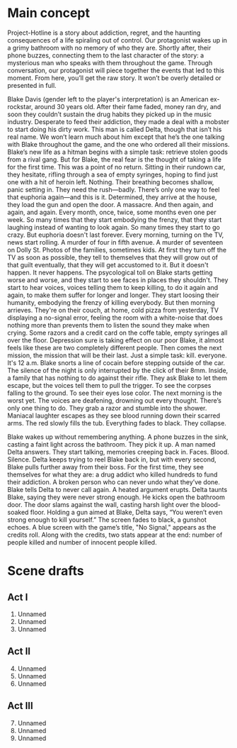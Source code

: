 # Main concept

Project-Hotline is a story about addiction, regret, and the haunting consequences of a life spiraling out of control. Our protagonist wakes up in a grimy bathroom with no memory of who they are. Shortly after, their phone buzzes, connecting them to the last character of the story: a mysterious man who speaks with them throughout the game. Through conversation, our protagonist will piece together the events that led to this moment. From here, you’ll get the raw story. It won’t be overly detailed or presented in full.

Blake Davis (gender left to the player's interpretation) is an American ex-rockstar, around 30 years old. After their fame faded, money ran dry, and soon they couldn’t sustain the drug habits they picked up in the music industry. Desperate to feed their addiction, they made a deal with a mobster to start doing his dirty work. This man is called Delta, though that isn’t his real name. We won’t learn much about him except that he’s the one talking with Blake throughout the game, and the one who ordered all their missions. Blake’s new life as a hitman begins with a simple task: retrieve stolen goods from a rival gang. But for Blake, the real fear is the thought of taking a life for the first time. This was a point of no return. Sitting in their rundown car, they hesitate, rifling through a sea of empty syringes, hoping to find just one with a hit of heroin left. Nothing. Their breathing becomes shallow, panic setting in. They need the rush—badly. There’s only one way to feel that euphoria again—and this is it. Determined, they arrive at the house, they load the gun and open the door. A massacre. And then again, and again, and again. Every month, once, twice, some months even one per week. So many times that they start embodying the frenzy, that they start laughing instead of wanting to look again. So many times they start to go crazy. But euphoria doesn't last forever. Every morning, turning on the TV, news start rolling. A murder of four in fifth avenue. A murder of seventeen on Dolly St. Photos of the families, sometimes kids. At first they turn off the TV as soon as possible, they tell to themselves that they will grow out of that guilt eventually, that they will get accustomed to it. But it doesn't happen. It never happens. The psycological toll on Blake starts getting worse and worse, and they start to see faces in places they shouldn't. They start to hear voices, voices telling them to keep killing, to do it again and again, to make them suffer for longer and longer. They start loosing their humanity, embodying the frenzy of killing everybody. But then morning arrieves. They're on their couch, at home, cold pizza from yesterday, TV displaying a no-signal error, feeling the room with a white-noise that does nothing more than prevents them to listen the sound they make when crying. Some razors and a credit card on the coffe table, empty syringes all over the floor. Depression sure is taking effect on our poor Blake, it almost feels like these are two completely different people. Then comes the next mission, the mission that will be their last. Just a simple task: kill. everyone. It's 12 a.m. Blake snorts a line of cocain before stepping outside of the car. The silence of the night is only interrupted by the click of their 8mm. Inside, a family that has nothing to do against their rifle. They ask Blake to let them escape, but the voices tell them to pull the trigger. To see the corpses falling to the ground. To see their eyes lose color. The next morning is the worst yet. The voices are deafening, drowning out every thought. There’s only one thing to do. They grab a razor and stumble into the shower. Maniacal laughter escapes as they see blood running down their scarred arms. The red slowly fills the tub. Everything fades to black. They collapse.

Blake wakes up without remembering anything. A phone buzzes in the sink, casting a faint light across the bathroom. They pick it up. A man named Delta answers. They start talking, memories creeping back in. Faces. Blood. Silence. Delta keeps trying to reel Blake back in, but with every second, Blake pulls further away from their boss. For the first time, they see themselves for what they are: a drug addict who killed hundreds to fund their addiction. A broken person who can never undo what they’ve done. Blake tells Delta to never call again. A heated argument erupts. Delta taunts Blake, saying they were never strong enough. He kicks open the bathroom door. The door slams against the wall, casting harsh light over the blood-soaked floor. Holding a gun aimed at Blake, Delta says, “You weren’t even strong enough to kill yourself.” The screen fades to black, a gunshot echoes. A blue screen with the game’s title, "No Signal," appears as the credits roll. Along with the credits, two stats appear at the end: number of people killed and number of innocent people killed.

# Scene drafts

## Act I

1. Unnamed 
2. Unnamed
3. Unnamed

## Act II

4. Unnamed
5. Unnamed
6. Unnamed

## Act III

7. Unnamed
8. Unnamed
9. Unnamed